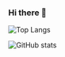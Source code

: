 ### Hi there 👋

![Top Langs](https://github-readme-stats.vercel.app/api/top-langs/?username=mamur-rezeki&layout=compact)

![GitHub stats](https://github-readme-stats.vercel.app/api?username=mamur-rezeki&show_icons=true&theme=github_dark_dimmed)

<!--
[![Harlok's WakaTime stats](https://github-readme-stats.vercel.app/api/wakatime?username=mamur_rezeki)]
-->
